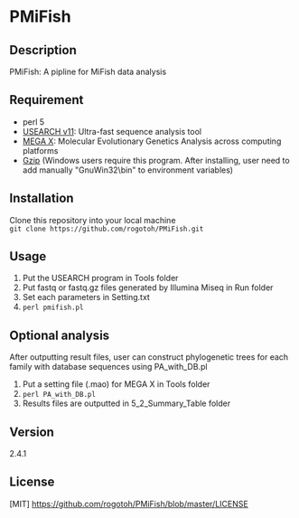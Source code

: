 PMiFish
====

## Description
PMiFish: A pipline for MiFish data analysis

## Requirement
* perl 5
* [USEARCH v11](https://www.drive5.com/usearch/): Ultra-fast sequence analysis tool
* [MEGA X](https://www.megasoftware.net/): Molecular Evolutionary Genetics Analysis across computing platforms
* [Gzip](http://gnuwin32.sourceforge.net/packages/gzip.htm) (Windows users require this program. After installing, user need to add manually "GnuWin32\bin" to environment variables)

## Installation
Clone this repository into your local machine  
`git clone https://github.com/rogotoh/PMiFish.git`  

## Usage
1. Put the USEARCH program in Tools folder
2. Put fastq or fastq.gz files generated by Illumina Miseq in Run folder
3. Set each parameters in Setting.txt
4. `perl pmifish.pl`

## Optional analysis
After outputting result files, user can construct phylogenetic trees for each family with database sequences using PA_with_DB.pl
1. Put a setting file (.mao) for MEGA X in Tools folder
2. `perl PA_with_DB.pl`
3. Results files are outputted in 5_2_Summary_Table folder

## Version
2.4.1

## License
[MIT] https://github.com/rogotoh/PMiFish/blob/master/LICENSE
